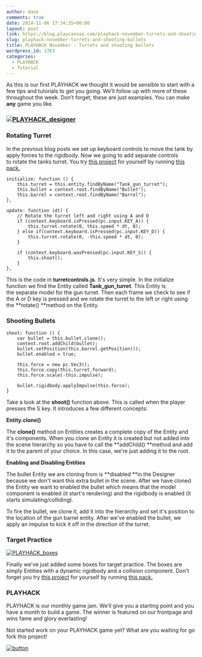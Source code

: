 ```yaml
---
author: dave
comments: true
date: 2014-11-06 17:34:35+00:00
layout: post
link: https://blog.playcanvas.com/playhack-november-turrets-and-shooting-bullets/
slug: playhack-november-turrets-and-shooting-bullets
title: PLAYHACK November - Turrets and shooting bullets
wordpress_id: 1763
categories:
  - PLAYHACK
  - Tutorial
---
```


As this is our first PLAYHACK we thought it would be sensible to start with a few tips and tutorials to get you going. We’ll follow up with more of these throughout the week. Don’t forget, these are just examples. You can make **any** game you like.

### [![PLAYHACK_designer](https://blog.playcanvas.com/wp-content/uploads/2014/11/PLAYHACK_designer.jpg)](http://blog.playcanvas.com/wp-content/uploads/2014/11/PLAYHACK_designer.jpg)

###

###

### <del></del>Rotating Turret

In the previous blog posts we set up keyboard controls to move the tank by apply forces to the rigidbody. Now we going to add separate controls to rotate the tanks turret. You try [this project](https://playcanvas.com/playcanvas/gamejam-nov-14) for yourself by running [this pack.](http://playcanvas.com/dave/playhack-nov/designer/pack/30176192-65d3-11e4-9aee-12313b0a5ec6)

    initialize: function () {
        this.turret = this.entity.findByName("Tank_gun_turret");
        this.bullet = context.root.findByName("Bullet");
        this.barrel = context.root.findByName("Barrel");
    },

    update: function (dt) {
        // Rotate the turret left and right using A and D
        if (context.keyboard.isPressed(pc.input.KEY_A)) {
            this.turret.rotate(0, this.speed * dt, 0);
        } else if(context.keyboard.isPressed(pc.input.KEY_D)) {
            this.turret.rotate(0, -this.speed * dt, 0);
        }

        if (context.keyboard.wasPressed(pc.input.KEY_S)) {
            this.shoot();
        }
    },

This is the code in **turretcontrols.js**. It's very simple. In the initialize function we find the Entity called **Tank_gun_turret**. This Entity is the separate model for the gun turret. Then each frame we check to see if the A or D key is pressed and we rotate the turret to the left or right using the **rotate() **method on the Entity.

### Shooting Bullets

    shoot: function () {
        var bullet = this.bullet.clone();
        context.root.addChild(bullet);
        bullet.setPosition(this.barrel.getPosition());
        bullet.enabled = true;

        this.force = new pc.Vec3();
        this.force.copy(this.turret.forward);
        this.force.scale(-this.impulse);

        bullet.rigidbody.applyImpulse(this.force);
    }

Take a look at the **shoot()** function above. This is called when the player presses the S key. It introduces a few different concepts:

**Entity.clone()**

The **clone()** method on Entities creates a complete copy of the Entity and it's components. When you clone an Entity it is created but not added into the scene hierarchy so you have to call the **addChild() **method and add it to the parent of your choice. In this case, we're just adding it to the root.

**Enabling and Disabling Entities**

The bullet Entity we are cloning from is **disabled **in the Designer because we don't want this extra bullet in the scene. After we have cloned the Entity we want to enabled the bullet which means that the model component is enabled (it start's rendering) and the rigidbody is enabled (it starts simulating/colliding).

To fire the bullet, we clone it, add it into the hierarchy and set it's position to the location of the gun barrel entity. After we've enabled the bullet, we apply an impulse to kick it off in the direction of the turret.

### Target Practice

[![PLAYHACK_boxes](https://blog.playcanvas.com/wp-content/uploads/2014/11/PLAYHACK_boxes.jpg)](http://blog.playcanvas.com/wp-content/uploads/2014/11/PLAYHACK_boxes.jpg)

Finally we've just added some boxes for target practice. The boxes are simply Entities with a dynamic rigidbody and a collision component. Don't forget you try [this project](https://playcanvas.com/playcanvas/gamejam-nov-14) for yourself by running [this pack.](http://playcanvas.com/dave/playhack-nov/designer/pack/30176192-65d3-11e4-9aee-12313b0a5ec6)

### PLAYHACK

PLAYHACK is our monthly game jam. We’ll give you a starting point and you have a month to build a game. The winner is featured on our frontpage and wins fame and glory everlasting!

Not started work on your PLAYHACK game yet? What are you waiting for go fork this project!

[![button](https://blog.playcanvas.com/wp-content/uploads/2014/10/button.png)](https://playcanvas.com/playcanvas/gamejam-nov-14)
